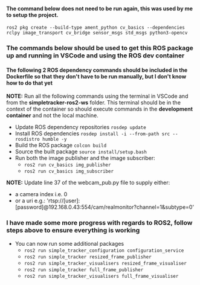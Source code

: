 #### The command below does not need to be run again, this was used by me to setup the project.
`ros2 pkg create --build-type ament_python cv_basics --dependencies rclpy image_transport cv_bridge sensor_msgs std_msgs python3-opencv`

### The commands below should be used to get this ROS package up and running in VSCode and using the ROS dev container

#### The following 2 ROS dependency commands should be included in the Dockerfile so that they don't have to be run manually, but I don't know how to do that yet

**NOTE:** Run all the following commands using the terminal in VSCode and from the **simpletracker-ros2-ws** folder. This terminal should be in the context of the container so should execute commands in the **development container** and not the local machine.

* Update ROS dependency repositories `rosdep update`
* Install ROS dependencies `rosdep install -i --from-path src --rosdistro humble -y`
* Build the ROS package `colcon build`
* Source the built package `source install/setup.bash`
* Run both the image publisher and the image subscriber:
  * `ros2 run cv_basics img_publisher` 
  * `ros2 run cv_basics img_subscriber`

**NOTE:** Update line 37 of the webcam_pub.py file to supply either:
* a camera index i.e. 0
* or a uri e.g.: 'rtsp://[user]:[password]@192.168.0.43:554/cam/realmonitor?channel=1&subtype=0'

### I have made some more progress with regards to ROS2, follow steps above to ensure everything is working

* You can now run some additional packages
  * `ros2 run simple_tracker_configuration configuration_service` 
  * `ros2 run simple_tracker resized_frame_publisher`
  * `ros2 run simple_tracker_visualisers resized_frame_visualiser`
  * `ros2 run simple_tracker full_frame_publisher`
  * `ros2 run simple_tracker_visualisers full_frame_visualiser`